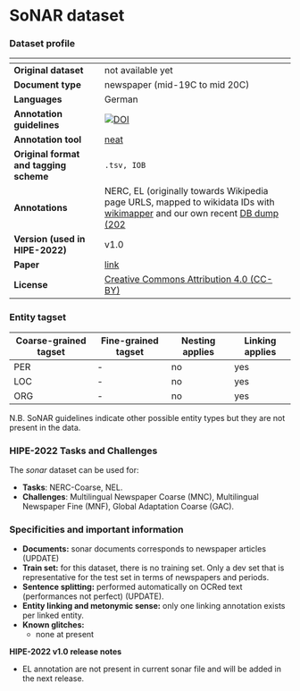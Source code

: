 # SoNAR dataset

### Dataset profile

| <!-- -->    | <!-- -->    |
|-------------|-------------|
| **Original dataset**    | not available yet  |
| **Document type**       | newspaper (mid-19C to mid 20C) |
| **Languages**           | German |
| **Annotation guidelines** |[![DOI](https://zenodo.org/badge/DOI/10.5281/zenodo.5116015.svg)](https://doi.org/10.5281/zenodo.5116015)  |
| **Annotation tool**     | [neat](https://github.com/qurator-spk/neat/blob/master/README.md#22-data-format) |
| **Original format and tagging scheme** |`.tsv, IOB` |
| **Annotations**          | NERC, EL (originally towards Wikipedia page URLS, mapped to wikidata IDs with [wikimapper](https://pypi.org/project/wikimapper/) and our own recent [DB dump (202 ](https://files.ifi.uzh.ch/cl/siclemat/hipe-2022/data/wikimapper/index_enwiki-latest.db) |
| **Version (used in HIPE-2022)**   | v1.0 |
| **Paper**               |[link](https://doi.org/10.1515/9783110691597-012)  |
| **License** | [Creative Commons Attribution 4.0 (CC-BY)](https://creativecommons.org/licenses/by/4.0/)|


### Entity tagset 

| Coarse-grained tagset | Fine-grained tagset | Nesting applies | Linking applies | 
| ------| ------------| --------| --------|
|PER    | -  | no     | yes     |
|LOC    | -           | no     | yes     |
|ORG    | -           | no     | yes     |

N.B. SoNAR guidelines indicate other possible entity types but they are not present in the data.

### HIPE-2022 Tasks and Challenges

The *sonar* dataset can be used for:    

- **Tasks**: NERC-Coarse,  NEL.
- **Challenges**: Multilingual Newspaper Coarse (MNC), Multilingual Newspaper Fine (MNF), Global Adaptation Coarse (GAC).


### Specificities and important information

- **Documents:** sonar documents corresponds to newspaper articles (UPDATE)
- **Train set:** for this dataset, there is no training set. Only a dev set that is representative for the test set in terms of newspapers and periods.
- **Sentence splitting:** performed automatically on OCRed text (performances not perfect) (UPDATE).
- **Entity linking and metonymic sense:** only one linking annotation exists per linked entity. 
- **Known glitches:**
	 - none at present

**HIPE-2022 v1.0 release notes**

- EL annotation are not present in current sonar file and will be added in the next release.

